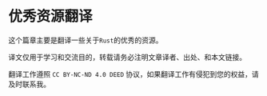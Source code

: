 # 优秀资源翻译

这个篇章主要是翻译一些关于`Rust`的优秀的资源。

译文仅用于学习和交流目的，转载请务必注明文章译者、出处、和本文链接。

翻译工作遵照 `CC BY-NC-ND 4.0 DEED` 协议，如果翻译工作有侵犯到您的权益，请及时联系我。